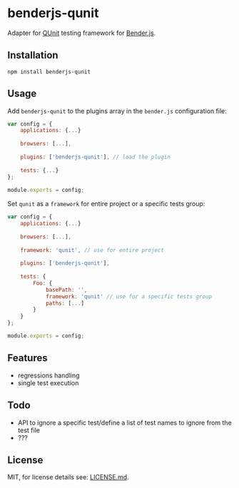 benderjs-qunit
==============

Adapter for [QUnit](http://qunitjs.com) testing framework for [Bender.js](https://github.com/benderjs/benderjs).

Installation
------------

```
npm install benderjs-qunit
```

Usage
-----

Add `benderjs-qunit` to the plugins array in the `bender.js` configuration file:

```javascript
var config = {
    applications: {...}
        
    browsers: [...],
    
    plugins: ['benderjs-qunit'], // load the plugin
        
    tests: {...}
};
    
module.exports = config;
```

Set `qunit` as a `framework` for entire project or a specific tests group:

```javascript
var config = {
    applications: {...}
        
    browsers: [...],
        
    framework: 'qunit', // use for entire project
    
    plugins: ['benderjs-qunit'],
        
    tests: {
        Foo: {
            basePath: '',
            framework: 'qunit' // use for a specific tests group
            paths: [...]
        }
    }
};

module.exports = config;
```

Features
--------
- regressions handling
- single test execution

Todo
----

- API to ignore a specific test/define a list of test names to ignore from the test file
- ???

License
-------

MIT, for license details see: [LICENSE.md](https://github.com/benderjs/benderjs-qunit/blob/master/LICENSE.md).
